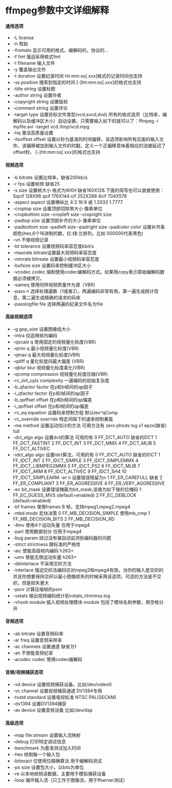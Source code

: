# ffmpeg参数中文详细解释

#### 通用选项

- -L license
- -h 帮助
- -fromats 显示可用的格式，编解码的，协议的...
- -f fmt 强迫采用格式fmt
- -I filename 输入文件
- -y 覆盖输出文件
- -t duration 设置纪录时间 hh:mm:ss[.xxx]格式的记录时间也支持
- -ss position 搜索到指定的时间 [-]hh:mm:ss[.xxx]的格式也支持
- -title string 设置标题
- -author string 设置作者
- -copyright string 设置版权
- -comment string 设置评论
- -target type 设置目标文件类型(vcd,svcd,dvd) 所有的格式选项（比特率，编解码以及缓冲区大小）自动设置，只需要输入如下的就可以了：ffmpeg -i myfile.avi -target vcd /tmp/vcd.mpg
- -hq 激活高质量设置
- -itsoffset offset 设置以秒为基准的时间偏移，该选项影响所有后面的输入文件。该偏移被加到输入文件的时戳，定义一个正偏移意味着相应的流被延迟了 offset秒。 [-]hh:mm:ss[.xxx]的格式也支持

#### 视频选项

- -b bitrate 设置比特率，缺省200kb/s
- -r fps 设置帧频 缺省25
- -s size 设置帧大小 格式为WXH 缺省160X128.下面的简写也可以直接使用：Sqcif 128X96 qcif 176X144 cif 252X288 4cif 704X576
- -aspect aspect 设置横纵比 4:3 16:9 或 1.3333 1.7777
- -croptop size 设置顶部切除带大小 像素单位
- -cropbottom size –cropleft size –cropright size
- -padtop size 设置顶部补齐的大小 像素单位
- -padbottom size –padleft size –padright size –padcolor color 设置补齐条颜色(hex,6个16进制的数，红:绿:兰排列，比如 000000代表黑色)
- -vn 不做视频记录
- -bt tolerance 设置视频码率容忍度kbit/s
- -maxrate bitrate设置最大视频码率容忍度
- -minrate bitreate 设置最小视频码率容忍度
- -bufsize size 设置码率控制缓冲区大小
- -vcodec codec 强制使用codec编解码方式。如果用copy表示原始编解码数据必须被拷贝。
- -sameq 使用同样视频质量作为源（VBR）
- -pass n 选择处理遍数（1或者2）。两遍编码非常有用。第一遍生成统计信息，第二遍生成精确的请求的码率
- -passlogfile file 选择两遍的纪录文件名为file

#### 高级视频选项

- -g gop_size 设置图像组大小
- -intra 仅适用帧内编码
- -qscale q 使用固定的视频量化标度(VBR)
- -qmin q 最小视频量化标度(VBR)
- -qmax q 最大视频量化标度(VBR)
- -qdiff q 量化标度间最大偏差 (VBR)
- -qblur blur 视频量化标度柔化(VBR)
- -qcomp compression 视频量化标度压缩(VBR)
- -rc_init_cplx complexity 一遍编码的初始复杂度
- -b_qfactor factor 在p和b帧间的qp因子
- -i_qfactor factor 在p和i帧间的qp因子
- -b_qoffset offset 在p和b帧间的qp偏差
- -i_qoffset offset 在p和i帧间的qp偏差
- -rc_eq equation 设置码率控制方程 默认tex^qComp
- -rc_override override 特定间隔下的速率控制重载
- -me method 设置运动估计的方法 可用方法有 zero phods log x1 epzs(缺省) full
- -dct_algo algo 设置dct的算法 可用的有 0 FF_DCT_AUTO 缺省的DCT 1 FF_DCT_FASTINT 2 FF_DCT_INT 3 FF_DCT_MMX 4 FF_DCT_MLIB 5 FF_DCT_ALTIVEC
- -idct_algo algo 设置idct算法。可用的有 0 FF_IDCT_AUTO 缺省的IDCT 1 FF_IDCT_INT 2 FF_IDCT_SIMPLE 3 FF_IDCT_SIMPLEMMX 4 FF_IDCT_LIBMPEG2MMX 5 FF_IDCT_PS2 6 FF_IDCT_MLIB 7 FF_IDCT_ARM 8 FF_IDCT_ALTIVEC 9 FF_IDCT_SH4 10 FF_IDCT_SIMPLEARM
  -er n 设置错误残留为n 1 FF_ER_CAREFULL 缺省 2 FF_ER_COMPLIANT 3 FF_ER_AGGRESSIVE 4 FF_ER_VERY_AGGRESSIVE
- -ec bit_mask 设置错误掩蔽为bit_mask,该值为如下值的位掩码 1 FF_EC_GUESS_MVS (default=enabled) 2 FF_EC_DEBLOCK (default=enabled)
- -bf frames 使用frames B 帧，支持mpeg1,mpeg2,mpeg4
- -mbd mode 宏块决策 0 FF_MB_DECISION_SIMPLE 使用mb_cmp 1 FF_MB_DECISION_BITS 2 FF_MB_DECISION_RD
- -4mv 使用4个运动矢量 仅用于mpeg4
- -part 使用数据划分 仅用于mpeg4
- -bug param 绕过没有被自动监测到编码器的问题
- -strict strictness 跟标准的严格性
- -aic 使能高级帧内编码 h263+
- -umv 使能无限运动矢量 h263+
- -deinterlace 不采用交织方法
- -interlace 强迫交织法编码仅对mpeg2和mpeg4有效。当你的输入是交织的并且你想要保持交织以最小图像损失的时候采用该选项。可选的方法是不交织，但是损失更大
- -psnr 计算压缩帧的psnr
- -vstats 输出视频编码统计到vstats_hhmmss.log
- -vhook module 插入视频处理模块 module 包括了模块名和参数，用空格分开

#### 音频选项

- -ab bitrate 设置音频码率
- -ar freq 设置音频采样率
- -ac channels 设置通道 缺省为1
- -an 不使能音频纪录
- -acodec codec 使用codec编解码

#### 音频/视频捕获选项

- -vd device 设置视频捕获设备。比如/dev/video0
- -vc channel 设置视频捕获通道 DV1394专用
- -tvstd standard 设置电视标准 NTSC PAL(SECAM)
- -dv1394 设置DV1394捕获
- -av device 设置音频设备 比如/dev/dsp

#### 高级选项

- -map file:stream 设置输入流映射
- -debug 打印特定调试信息
- -benchmark 为基准测试加入时间
- -hex 倾倒每一个输入包
- -bitexact 仅使用位精确算法 用于编解码测试
- -ps size 设置包大小，以bits为单位
- -re 以本地帧频读数据，主要用于模拟捕获设备
- -loop 循环输入流（只工作于图像流，用于ffserver测试）